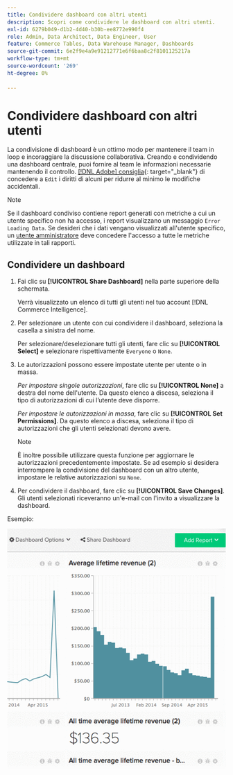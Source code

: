 ```yaml
---
title: Condividere dashboard con altri utenti
description: Scopri come condividere le dashboard con altri utenti.
exl-id: 6279b049-d1b2-4d40-b30b-ee8772e990f4
role: Admin, Data Architect, Data Engineer, User
feature: Commerce Tables, Data Warehouse Manager, Dashboards
source-git-commit: 6e2f9e4a9e91212771e6f6baa8c2f8101125217a
workflow-type: tm+mt
source-wordcount: '269'
ht-degree: 0%

---
```


# Condividere dashboard con altri utenti

La condivisione di dashboard è un ottimo modo per mantenere il team in loop e incoraggiare la discussione collaborativa. Creando e condividendo una dashboard centrale, puoi fornire al team le informazioni necessarie mantenendo il controllo. [[!DNL Adobe] consiglia](../../best-practices/share-dashboard-best-practice.md){: target="_blank"} di concedere a `Edit` i diritti di alcuni per ridurre al minimo le modifiche accidentali.

>[!NOTE]
>
>Se il dashboard condiviso contiene report generati con metriche a cui un utente specifico non ha accesso, i report visualizzano un messaggio `Error Loading Data`. Se desideri che i dati vengano visualizzati all&#39;utente specifico, un [utente amministratore](../../administrator/user-management/user-management.md) deve concedere l&#39;accesso a tutte le metriche utilizzate in tali rapporti.

## Condividere un dashboard

1. Fai clic su **[!UICONTROL Share Dashboard]** nella parte superiore della schermata.

   Verrà visualizzato un elenco di tutti gli utenti nel tuo account [!DNL Commerce Intelligence].

1. Per selezionare un utente con cui condividere il dashboard, seleziona la casella a sinistra del nome.

   Per selezionare/deselezionare tutti gli utenti, fare clic su **[!UICONTROL Select]** e selezionare rispettivamente `Everyone` o `None`.

1. Le autorizzazioni possono essere impostate utente per utente o in massa.

   *Per impostare singole autorizzazioni*, fare clic su **[!UICONTROL None]** a destra del nome dell&#39;utente. Da questo elenco a discesa, seleziona il tipo di autorizzazioni di cui l’utente deve disporre.

   *Per impostare le autorizzazioni in massa*, fare clic su **[!UICONTROL Set Permissions]**. Da questo elenco a discesa, seleziona il tipo di autorizzazioni che gli utenti selezionati devono avere.

   >[!NOTE]
   >
   >È inoltre possibile utilizzare questa funzione per aggiornare le autorizzazioni precedentemente impostate. Se ad esempio si desidera interrompere la condivisione del dashboard con un altro utente, impostare le relative autorizzazioni su `None`.

1. Per condividere il dashboard, fare clic su **[!UICONTROL Save Changes]**. Gli utenti selezionati riceveranno un&#39;e-mail con l&#39;invito a visualizzare la dashboard.

Esempio:

![condividi dashboard](../../assets/Share_Dashboards.gif)
